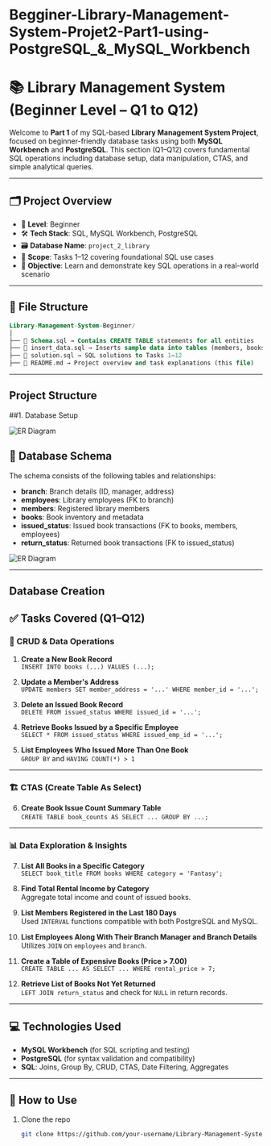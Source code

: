 # Begginer-Library-Management-System-Projet2-Part1-using-PostgreSQL_&_MySQL_Workbench

# 📚 Library Management System (Beginner Level – Q1 to Q12)

Welcome to **Part 1** of my SQL-based **Library Management System Project**, focused on beginner-friendly database tasks using both **MySQL Workbench** and **PostgreSQL**. This section (Q1–Q12) covers fundamental SQL operations including database setup, data manipulation, CTAS, and simple analytical queries.

---

## 🗂️ Project Overview

- 🔰 **Level**: Beginner
- 🛠 **Tech Stack**: SQL, MySQL Workbench, PostgreSQL
- 🗃 **Database Name**: `project_2_library`
- 📌 **Scope**: Tasks 1–12 covering foundational SQL use cases
- 🎯 **Objective**: Learn and demonstrate key SQL operations in a real-world scenario

---

## 📁 File Structure

```sql
Library-Management-System-Beginner/
│
├── 📄 Schema.sql → Contains CREATE TABLE statements for all entities
├── 📄 insert_data.sql → Inserts sample data into tables (members, books, employees, etc.)
├── 📄 solution.sql → SQL solutions to Tasks 1–12
├── 📄 README.md → Project overview and task explanations (this file)
```


---

## Project Structure

##1. Database Setup

![ER Diagram]([https://github.com/your-username/Library-System-Management/blob/main/library_erd.png](https://github.com/kaushikroy98/Library-Management-System-SQL-Project-2-Part-1/blob/main/Library_ERD.png)) 

## 🧱 Database Schema

The schema consists of the following tables and relationships:

- **branch**: Branch details (ID, manager, address)
- **employees**: Library employees (FK to branch)
- **members**: Registered library members
- **books**: Book inventory and metadata
- **issued_status**: Issued book transactions (FK to books, members, employees)
- **return_status**: Returned book transactions (FK to issued_status)

![ER Diagram]([https://github.com/your-username/Library-System-Management/blob/main/library_erd.png](https://github.com/kaushikroy98/Library-Management-System-SQL-Project-2-Part-1/blob/main/Library_ERD.png)) 

---
## Database Creation




## ✅ Tasks Covered (Q1–Q12)

### 🔧 CRUD & Data Operations

1. **Create a New Book Record**  
   `INSERT INTO books (...) VALUES (...);`

2. **Update a Member's Address**  
   `UPDATE members SET member_address = '...' WHERE member_id = '...';`

3. **Delete an Issued Book Record**  
   `DELETE FROM issued_status WHERE issued_id = '...';`

4. **Retrieve Books Issued by a Specific Employee**  
   `SELECT * FROM issued_status WHERE issued_emp_id = '...';`

5. **List Employees Who Issued More Than One Book**  
   `GROUP BY` and `HAVING COUNT(*) > 1`

---

### 🏗️ CTAS (Create Table As Select)

6. **Create Book Issue Count Summary Table**  
   `CREATE TABLE book_counts AS SELECT ... GROUP BY ...;`

---

### 📊 Data Exploration & Insights

7. **List All Books in a Specific Category**  
   `SELECT book_title FROM books WHERE category = 'Fantasy';`

8. **Find Total Rental Income by Category**  
   Aggregate total income and count of issued books.

9. **List Members Registered in the Last 180 Days**  
   Used `INTERVAL` functions compatible with both PostgreSQL and MySQL.

10. **List Employees Along With Their Branch Manager and Branch Details**  
   Utilizes `JOIN` on `employees` and `branch`.

11. **Create a Table of Expensive Books (Price > 7.00)**  
   `CREATE TABLE ... AS SELECT ... WHERE rental_price > 7;`

12. **Retrieve List of Books Not Yet Returned**  
   `LEFT JOIN return_status` and check for `NULL` in return records.

---

## 💻 Technologies Used

- **MySQL Workbench** (for SQL scripting and testing)
- **PostgreSQL** (for syntax validation and compatibility)
- **SQL**: Joins, Group By, CRUD, CTAS, Date Filtering, Aggregates

---

## 📌 How to Use

1. Clone the repo  
   ```bash
   git clone https://github.com/your-username/Library-Management-System-Beginner.git
